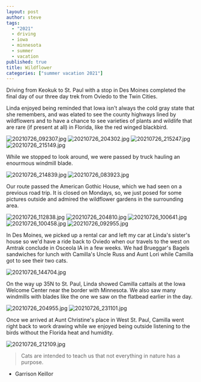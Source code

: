 ```yaml
---
layout: post
author: steve
tags:
  - "2021"
  - driving
  - iowa
  - minnesota
  - summer
  - vacation
published: true
title: Wildflower
categories: ["summer vacation 2021"]
---
```

Driving from Keokuk to St. Paul with a stop in Des Moines completed the final day of our three day trek from Oviedo to the Twin Cities.  

Linda enjoyed being reminded that Iowa isn't always the cold gray state that she remembers, and was elated to see the county highways lined by wildflowers and to have a chance to see varieties of plants and wildlife that are rare (if present at all) in Florida, like the red winged blackbird.  

![20210726_092307.jpg]({{site.pics_url}}/20210726_092307.jpg)
![20210726_204302.jpg]({{site.pics_url}}/20210726_204302.jpg)
![20210726_215247.jpg]({{site.pics_url}}/20210726_215247.jpg)
![20210726_215149.jpg]({{site.pics_url}}/20210726_215149.jpg)

While we stopped to look around, we were passed by truck hauling an enourmous windmill blade.  

![20210726_214839.jpg]({{site.pics_url}}/20210726_214839.jpg)
![20210726_083923.jpg]({{site.pics_url}}/20210726_083923.jpg)

Our route passed the American Gothic House, which we had seen on a previous road trip.  It is closed on Mondays, so, we just posed for some pictures outside and admired the wildflower gardens in the surrounding area.  

![20210726_112838.jpg]({{site.pics_url}}/20210726_112838.jpg)
![20210726_204810.jpg]({{site.pics_url}}/20210726_204810.jpg)
![20210726_100641.jpg]({{site.pics_url}}/20210726_100641.jpg)
![20210726_100458.jpg]({{site.pics_url}}/20210726_100458.jpg)
![20210726_092955.jpg]({{site.pics_url}}/20210726_092955.jpg)

In Des Moines, we picked up a rental car and left my car at Linda's sister's house so we'd have a ride back to Oviedo when our travels to the west on Amtrak conclude in Osceola IA in a few weeks.  We had Brueggar's Bagels sandwiches for lunch with Camilla's Uncle Russ and Aunt Lori while Camilla got to see their two cats.  

![20210726_144704.jpg]({{site.pics_url}}/20210726_144704.jpg)

On the way up 35N to St. Paul, Linda showed Camilla cattails at the Iowa Welcome Center near the border with Minnesota.  We also saw many windmills with blades like the one we saw on the flatbead earlier in the day.

![20210726_204955.jpg]({{site.pics_url}}/20210726_204955.jpg)
![20210726_231101.jpg]({{site.pics_url}}/20210726_231101.jpg)

Once we arrived at Aunt Christine's place in West St. Paul, Camilla went right back to work drawing while we enjoyed being outside listening to the birds without the Florida heat and humidity.  

![20210726_212109.jpg]({{site.pics_url}}/20210726_212109.jpg)

>Cats are intended to teach us that not everything in nature has a purpose.  

- Garrison Keillor  
